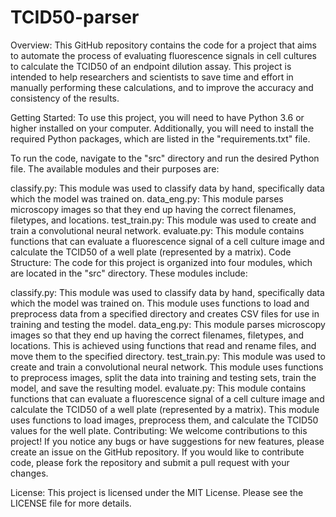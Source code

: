 # TCID50-parser
Overview:
This GitHub repository contains the code for a project that aims to automate the process of evaluating fluorescence signals in cell cultures to calculate the TCID50 of an endpoint dilution assay. This project is intended to help researchers and scientists to save time and effort in manually performing these calculations, and to improve the accuracy and consistency of the results.

Getting Started:
To use this project, you will need to have Python 3.6 or higher installed on your computer. Additionally, you will need to install the required Python packages, which are listed in the "requirements.txt" file.

To run the code, navigate to the "src" directory and run the desired Python file. The available modules and their purposes are:

classify.py: This module was used to classify data by hand, specifically data which the model was trained on.
data_eng.py: This module parses microscopy images so that they end up having the correct filenames, filetypes, and locations.
test_train.py: This module was used to create and train a convolutional neural network.
evaluate.py: This module contains functions that can evaluate a fluorescence signal of a cell culture image and calculate the TCID50 of a well plate (represented by a matrix).
Code Structure:
The code for this project is organized into four modules, which are located in the "src" directory. These modules include:

classify.py: This module was used to classify data by hand, specifically data which the model was trained on. This module uses functions to load and preprocess data from a specified directory and creates CSV files for use in training and testing the model.
data_eng.py: This module parses microscopy images so that they end up having the correct filenames, filetypes, and locations. This is achieved using functions that read and rename files, and move them to the specified directory.
test_train.py: This module was used to create and train a convolutional neural network. This module uses functions to preprocess images, split the data into training and testing sets, train the model, and save the resulting model.
evaluate.py: This module contains functions that can evaluate a fluorescence signal of a cell culture image and calculate the TCID50 of a well plate (represented by a matrix). This module uses functions to load images, preprocess them, and calculate the TCID50 values for the well plate.
Contributing:
We welcome contributions to this project! If you notice any bugs or have suggestions for new features, please create an issue on the GitHub repository. If you would like to contribute code, please fork the repository and submit a pull request with your changes.

License:
This project is licensed under the MIT License. Please see the LICENSE file for more details.
